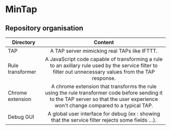 # MinTap

## Repository organisation

| Directory   |      Content      |
|----------|:-------------:|
| TAP |    A TAP server mimicking real TAPs like IFTTT.   |
| Rule transformer |    A JavaScript code capable of transforming a rule to an axillary rule used by the service filter to filter out unnecessary values from the TAP response.   |
| Chrome extension | A chrome extension that transforms the rule using the rule transformer code before sending it to the TAP server so that the user experience won't change compared to a typical TAP. |
| Debug GUI |  A global user interface for debug (ex : showing that the service filter rejects some fields …). |